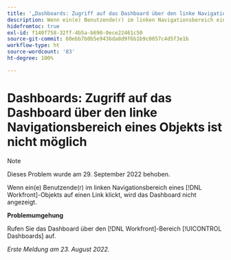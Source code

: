 ```yaml
---
title: '„Dashboards: Zugriff auf das Dashboard über den linke Navigationsbereich eines Objekts ist nicht möglich“'
description: Wenn ein(e) Benutzende(r) im linken Navigationsbereich eines  [!DNL Workfront] -Objekts auf einen Link klickt, wird das Dashboard nicht angezeigt.
hidefromtoc: true
exl-id: f140f758-32ff-4b5a-b690-0ece22461c50
source-git-commit: 60ebb7b0b5e9436da8d9f6b1b9c0057c4d5f3e1b
workflow-type: ht
source-wordcount: '83'
ht-degree: 100%

---
```


# Dashboards: Zugriff auf das Dashboard über den linke Navigationsbereich eines Objekts ist nicht möglich

>[!NOTE]
>
>Dieses Problem wurde am 29. September 2022 behoben.

Wenn ein(e) Benutzende(r) im linken Navigationsbereich eines [!DNL Workfront]-Objekts auf einen Link klickt, wird das Dashboard nicht angezeigt.

**Problemumgehung**

Rufen Sie das Dashboard über den [!DNL Workfront]-Bereich [!UICONTROL Dashboards] auf.

_Erste Meldung am 23. August 2022._
